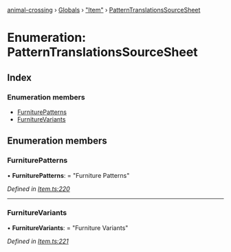 [animal-crossing](../README.md) › [Globals](../globals.md) › ["Item"](../modules/_item_.md) › [PatternTranslationsSourceSheet](_item_.patterntranslationssourcesheet.md)

# Enumeration: PatternTranslationsSourceSheet

## Index

### Enumeration members

* [FurniturePatterns](_item_.patterntranslationssourcesheet.md#furniturepatterns)
* [FurnitureVariants](_item_.patterntranslationssourcesheet.md#furniturevariants)

## Enumeration members

###  FurniturePatterns

• **FurniturePatterns**: = "Furniture Patterns"

*Defined in [Item.ts:220](https://github.com/Norviah/animal-crossing/blob/95a2959/module/types/Item.ts#L220)*

___

###  FurnitureVariants

• **FurnitureVariants**: = "Furniture Variants"

*Defined in [Item.ts:221](https://github.com/Norviah/animal-crossing/blob/95a2959/module/types/Item.ts#L221)*
